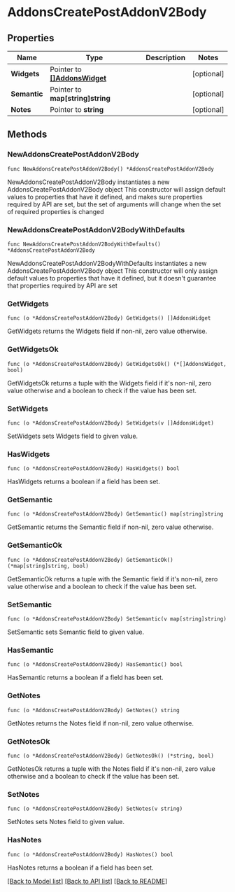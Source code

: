 # AddonsCreatePostAddonV2Body

## Properties

Name | Type | Description | Notes
------------ | ------------- | ------------- | -------------
**Widgets** | Pointer to [**[]AddonsWidget**](AddonsWidget.md) |  | [optional] 
**Semantic** | Pointer to **map[string]string** |  | [optional] 
**Notes** | Pointer to **string** |  | [optional] 

## Methods

### NewAddonsCreatePostAddonV2Body

`func NewAddonsCreatePostAddonV2Body() *AddonsCreatePostAddonV2Body`

NewAddonsCreatePostAddonV2Body instantiates a new AddonsCreatePostAddonV2Body object
This constructor will assign default values to properties that have it defined,
and makes sure properties required by API are set, but the set of arguments
will change when the set of required properties is changed

### NewAddonsCreatePostAddonV2BodyWithDefaults

`func NewAddonsCreatePostAddonV2BodyWithDefaults() *AddonsCreatePostAddonV2Body`

NewAddonsCreatePostAddonV2BodyWithDefaults instantiates a new AddonsCreatePostAddonV2Body object
This constructor will only assign default values to properties that have it defined,
but it doesn't guarantee that properties required by API are set

### GetWidgets

`func (o *AddonsCreatePostAddonV2Body) GetWidgets() []AddonsWidget`

GetWidgets returns the Widgets field if non-nil, zero value otherwise.

### GetWidgetsOk

`func (o *AddonsCreatePostAddonV2Body) GetWidgetsOk() (*[]AddonsWidget, bool)`

GetWidgetsOk returns a tuple with the Widgets field if it's non-nil, zero value otherwise
and a boolean to check if the value has been set.

### SetWidgets

`func (o *AddonsCreatePostAddonV2Body) SetWidgets(v []AddonsWidget)`

SetWidgets sets Widgets field to given value.

### HasWidgets

`func (o *AddonsCreatePostAddonV2Body) HasWidgets() bool`

HasWidgets returns a boolean if a field has been set.

### GetSemantic

`func (o *AddonsCreatePostAddonV2Body) GetSemantic() map[string]string`

GetSemantic returns the Semantic field if non-nil, zero value otherwise.

### GetSemanticOk

`func (o *AddonsCreatePostAddonV2Body) GetSemanticOk() (*map[string]string, bool)`

GetSemanticOk returns a tuple with the Semantic field if it's non-nil, zero value otherwise
and a boolean to check if the value has been set.

### SetSemantic

`func (o *AddonsCreatePostAddonV2Body) SetSemantic(v map[string]string)`

SetSemantic sets Semantic field to given value.

### HasSemantic

`func (o *AddonsCreatePostAddonV2Body) HasSemantic() bool`

HasSemantic returns a boolean if a field has been set.

### GetNotes

`func (o *AddonsCreatePostAddonV2Body) GetNotes() string`

GetNotes returns the Notes field if non-nil, zero value otherwise.

### GetNotesOk

`func (o *AddonsCreatePostAddonV2Body) GetNotesOk() (*string, bool)`

GetNotesOk returns a tuple with the Notes field if it's non-nil, zero value otherwise
and a boolean to check if the value has been set.

### SetNotes

`func (o *AddonsCreatePostAddonV2Body) SetNotes(v string)`

SetNotes sets Notes field to given value.

### HasNotes

`func (o *AddonsCreatePostAddonV2Body) HasNotes() bool`

HasNotes returns a boolean if a field has been set.


[[Back to Model list]](../README.md#documentation-for-models) [[Back to API list]](../README.md#documentation-for-api-endpoints) [[Back to README]](../README.md)


